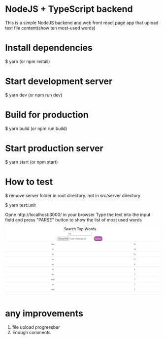 # NodeJS + TypeScript backend

This is a simple NodeJS backend and web front react page app that upload text file content(show ten most-used words)

# Install dependencies

$ yarn (or npm install)

# Start development server

$ yarn dev (or npm run dev)

# Build for production

$ yarn build (or npm run build)

# Start production server

$ yarn start (or npm start)

# How to test

$ remove server folder in root directory. not in src/server directory

$ yarn test:unit

Opne http://localhost:3000/ in your browser
Type the text into the input field and press "PARSE" button to show the list of most used words

![This is an image](https://github.com/ittechman101/NodeWord/blob/main/screenshot.PNG)

# any improvements
1. file upload progressbar
2. Enough comments